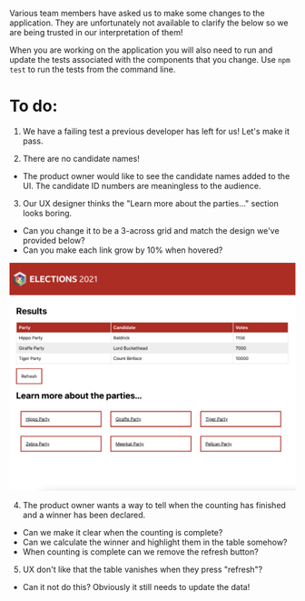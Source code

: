 Various team members have asked us to make some changes to the application. They are unfortunately not available to clarify the below so we are being trusted in our interpretation of them!

When you are working on the application you will also need to run and update the tests associated with the components that you change.  Use `npm test` to run the tests from the command line.

To do:
=======

1) We have a failing test a previous developer has left for us! Let's make it pass.

2) There are no candidate names!

- The product owner would like to see the candidate names added to the UI. The candidate ID numbers are meaningless to the audience.

3) Our UX designer thinks the "Learn more about the parties..." section looks boring. 
- Can you change it to be a 3-across grid and match the design we've provided below?
- Can you make each link grow by 10% when hovered?

![Party Links UX Design](assets/party-links-ux-design.png)

4) The product owner wants a way to tell when the counting has finished and a winner has been declared.

- Can we make it clear when the counting is complete?
- Can we calculate the winner and highlight them in the table somehow?
- When counting is complete can we remove the refresh button?

5) UX don't like that the table vanishes when they press "refresh"?

- Can it not do this? Obviously it still needs to update the data!
